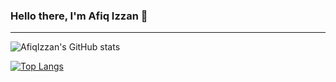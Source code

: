 ### Hello there, I'm Afiq Izzan 👋
---

![AfiqIzzan's GitHub stats](https://github-readme-stats.vercel.app/api?username=AfiqIzzan&show_icons=true&theme=tokyonight&hide_border=true&custom_title=AfiqIzzan)

[![Top Langs](https://github-readme-stats.vercel.app/api/top-langs/?username=AfiqIzzan&layout=compact&bg_color=00000000&hide_border=true)](https://github.com/AfiqIzzan/github-readme-stats)

<!--
**AfiqIzzan/AfiqIzzan** is a ✨ _special_ ✨ repository because its `README.md` (this file) appears on your GitHub profile.

Here are some ideas to get you started:

- 🔭 I’m currently working on ...
- 🌱 I’m currently learning ...
- 👯 I’m looking to collaborate on ...
- 🤔 I’m looking for help with ...
- 💬 Ask me about ...
- 📫 How to reach me: ...
- 😄 Pronouns: ...
- ⚡ Fun fact: ...
-->
